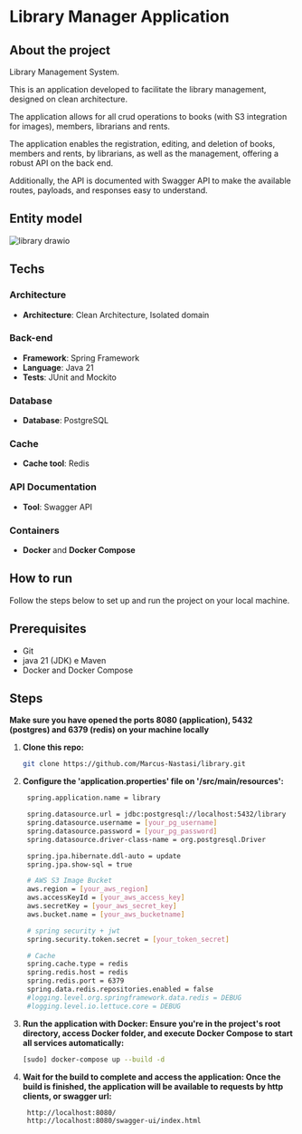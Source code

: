 # Library Manager Application

## About the project

Library Management System.

This is an application developed to facilitate the library management, designed on clean architecture.

The application allows for all crud operations to books (with S3 integration for images), members, librarians and rents.

The application enables the registration, editing, and deletion of books, members and rents, by librarians, as well as the management, offering a robust API on the back end.

Additionally, the API is documented with Swagger API to make the available routes, payloads, and responses easy to understand.

## Entity model
![library drawio](https://github.com/user-attachments/assets/8aee0522-798b-49d9-bb71-9594cd3db7c1)

## Techs

### Architecture
- **Architecture**: Clean Architecture, Isolated domain

### Back-end
- **Framework**: Spring Framework
- **Language**: Java 21
- **Tests**: JUnit and Mockito

### Database
- **Database**: PostgreSQL

### Cache
- **Cache tool**: Redis

### API Documentation
- **Tool**: Swagger API

### Containers
- **Docker** and **Docker Compose**

## How to run

Follow the steps below to set up and run the project on your local machine.

## Prerequisites

- Git
- java 21 (JDK) e Maven
- Docker and Docker Compose

## Steps

**Make sure you have opened the ports 8080 (application), 5432 (postgres) and 6379 (redis) on your machine locally**

1. **Clone this repo:**
   ```bash
   git clone https://github.com/Marcus-Nastasi/library.git

2. **Configure the 'application.properties' file on '/src/main/resources':**
   ```bash
    spring.application.name = library

    spring.datasource.url = jdbc:postgresql://localhost:5432/library
    spring.datasource.username = [your_pg_username]
    spring.datasource.password = [your_pg_password]
    spring.datasource.driver-class-name = org.postgresql.Driver

    spring.jpa.hibernate.ddl-auto = update
    spring.jpa.show-sql = true

    # AWS S3 Image Bucket
    aws.region = [your_aws_region]
    aws.accessKeyId = [your_aws_access_key]
    aws.secretKey = [your_aws_secret_key]
    aws.bucket.name = [your_aws_bucketname]

    # spring security + jwt
    spring.security.token.secret = [your_token_secret]

    # Cache
    spring.cache.type = redis
    spring.redis.host = redis
    spring.redis.port = 6379
    spring.data.redis.repositories.enabled = false
    #logging.level.org.springframework.data.redis = DEBUG
    #logging.level.io.lettuce.core = DEBUG

3. **Run the application with Docker: Ensure you're in the project's root directory, access Docker folder, and execute Docker Compose to start all services automatically:**
    ```bash
    [sudo] docker-compose up --build -d

4. **Wait for the build to complete and access the application: Once the build is finished, the application will be available to requests by http clients, or swagger url:**
   ```bash
    http://localhost:8080/
    http://localhost:8080/swagger-ui/index.html
